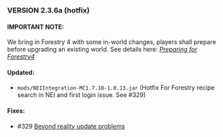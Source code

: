 
### VERSION 2.3.6a (hotfix)

#### IMPORTANT NOTE:
We bring in Forestry 4 with some in-world changes, players shall prepare before upgrading an existing world.
See details here: [_Preparing for Forestry4_](https://github.com/Beyond-Reality/BeyondRealityModPack/issues/323)

#### Updated:
* `mods/NEIIntegration-MC1.7.10-1.0.13.jar` (Hotfix For Forestry recipe search in NEI and first login issue. See #329)

#### Fixes:

* #329 [Beyond reality update problems](https://github.com/Beyond-Reality/BeyondRealityModPack/issues/329#issuecomment-151201435)
